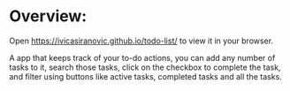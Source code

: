# Overview:
Open https://ivicasiranovic.github.io/todo-list/ to view it in your browser.

A app that keeps track of your to-do actions, you can add any number of tasks to it, search those tasks, click on the checkbox to complete the task, and filter using buttons like active tasks, completed tasks and all the tasks.
